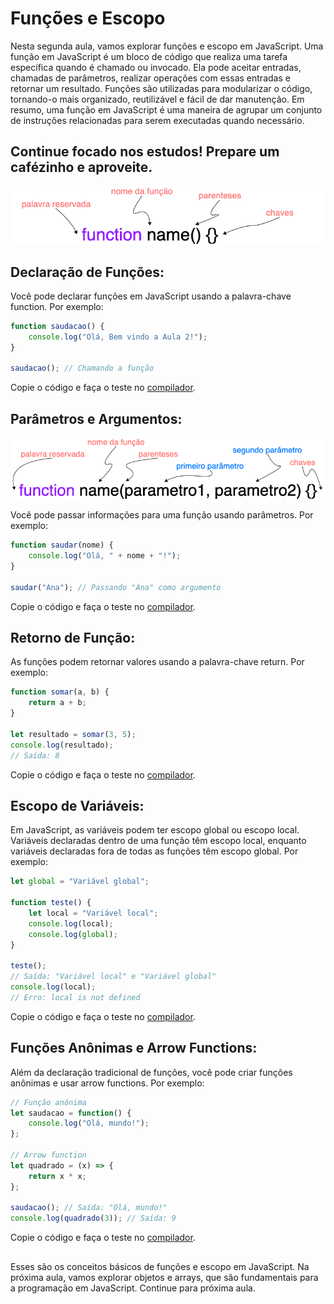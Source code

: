 ## <h1>Funções e Escopo</h1>

Nesta segunda aula, vamos explorar funções e escopo em JavaScript. 
Uma função em JavaScript é um bloco de código que realiza uma tarefa específica quando é chamado ou invocado. Ela pode aceitar entradas, chamadas de parâmetros, realizar operações com essas entradas e retornar um resultado. Funções são utilizadas para modularizar o código, tornando-o mais organizado, reutilizável e fácil de dar manutenção. Em resumo, uma função em JavaScript é uma maneira de agrupar um conjunto de instruções relacionadas para serem executadas quando necessário.

## Continue focado nos estudos! Prepare um cafézinho e aproveite.

<img src="/img/func1.png">

##  **Declaração de Funções**: 


Você pode declarar funções em JavaScript usando a palavra-chave function. Por exemplo:
```javascript
function saudacao() {
    console.log("Olá, Bem vindo a Aula 2!");
}

saudacao(); // Chamando a função


```
Copie o código e faça o teste no [compilador](https://onecompiler.com/javascript).

##  



## **Parâmetros e Argumentos**: 
<img src="/img/func2.png">


Você pode passar informações para uma função usando parâmetros. Por exemplo:
```javascript
function saudar(nome) {
    console.log("Olá, " + nome + "!");
}

saudar("Ana"); // Passando "Ana" como argumento

```
Copie o código e faça o teste no [compilador](https://onecompiler.com/javascript).

##  


## **Retorno de Função**: 


As funções podem retornar valores usando a palavra-chave return. Por exemplo:
```javascript
function somar(a, b) {
    return a + b;
}

let resultado = somar(3, 5);
console.log(resultado);
// Saída: 8

```
Copie o código e faça o teste no [compilador](https://onecompiler.com/javascript).

##  


## **Escopo de Variáveis**: 


Em JavaScript, as variáveis podem ter escopo global ou escopo local. Variáveis declaradas dentro de uma função têm escopo local, enquanto variáveis declaradas fora de todas as funções têm escopo global. Por exemplo:
```javascript
let global = "Variável global";

function teste() {
    let local = "Variável local";
    console.log(local);
    console.log(global);
}

teste();
// Saída: "Variável local" e "Variável global"
console.log(local);
// Erro: local is not defined

```
Copie o código e faça o teste no [compilador](https://onecompiler.com/javascript).

##  


## **Funções Anônimas e Arrow Functions**:  


Além da declaração tradicional de funções, você pode criar funções anônimas e usar arrow functions. Por exemplo:
```javascript
// Função anônima
let saudacao = function() {
    console.log("Olá, mundo!");
};

// Arrow function
let quadrado = (x) => {
    return x * x;
};

saudacao(); // Saída: "Olá, mundo!"
console.log(quadrado(3)); // Saída: 9

```
Copie o código e faça o teste no [compilador](https://onecompiler.com/javascript).

##  


Esses são os conceitos básicos de funções e escopo em JavaScript. Na próxima aula, vamos explorar objetos e arrays, que são fundamentais para a programação em JavaScript. Continue para próxima aula.


